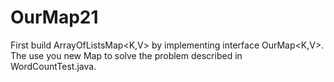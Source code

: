 # OurMap21
First build ArrayOfListsMap<K,V> by implementing interface OurMap<K,V>.
The use you new Map to solve the problem described in WordCountTest.java.
